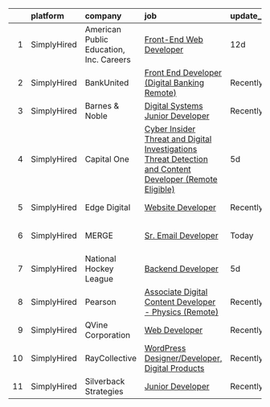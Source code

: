 

|    | platform    | company                                 | job                                                                                                                                                                                                                    | update_time   | location                      |
|---:|:------------|:----------------------------------------|:-----------------------------------------------------------------------------------------------------------------------------------------------------------------------------------------------------------------------|:--------------|:------------------------------|
|  1 | SimplyHired | American Public Education, Inc. Careers | [Front-End Web Developer](https://www.simplyhired.com/job/b2GK5lGnb4w_kJNhy7q5wZNeGUQNRQM83ls9BEI584iTzw1AoZLIcQ?q=digital+developer)                                                                                  | 12d           | Remote                        |
|  2 | SimplyHired | BankUnited                              | [Front End Developer (Digital Banking Remote)](https://www.simplyhired.com/job/U9OmdPmEgIcvZatbiNCQKnkcqsy1pRx19lrxMcmh9pXJWHapI0mnkA?q=digital+developer)                                                             | Recently      | Miami Lakes, FL               |
|  3 | SimplyHired | Barnes & Noble                          | [Digital Systems Junior Developer](https://www.simplyhired.com/job/KvAb9HIGu0f_Vm2ioRW4UuHqgl73IzZ973Ls-27UmLq2ne11wFtpTw?q=digital+developer)                                                                         | Recently      | New York, NY                  |
|  4 | SimplyHired | Capital One                             | [Cyber Insider Threat and Digital Investigations Threat Detection and Content Developer (Remote Eligible)](https://www.simplyhired.com/job/bOpv6j54TvCR71GlDbffYpKLvhFPIHS3Tm-_bjmgpPYX_7x7hrK91g?q=digital+developer) | 5d            | McLean, VA                    |
|  5 | SimplyHired | Edge Digital                            | [Website Developer](https://www.simplyhired.com/job/LE7weGL5Cno9zNcjmZptmPN7ER-WGNW88kWDrSQUcrVD6RMCCa4HQg?q=digital+developer)                                                                                        | Recently      | North Carolina                |
|  6 | SimplyHired | MERGE                                   | [Sr. Email Developer](https://www.simplyhired.com/job/4RCMkq-dcr94otaW4GQLzJOKn3mWI5kqEciB_P-ssDpN-mt0eUPodQ?q=digital+developer)                                                                                      | Today         | Miami, FL +4 locations        |
|  7 | SimplyHired | National Hockey League                  | [Backend Developer](https://www.simplyhired.com/job/7J2YT1tPMPRymz7YFalCtMO9f6vsOsoJEVwmfFmgnxN-55-z4Py0pA?q=digital+developer)                                                                                        | 5d            | New York, NY                  |
|  8 | SimplyHired | Pearson                                 | [Associate Digital Content Developer - Physics (Remote)](https://www.simplyhired.com/job/X8J8OHDGUBX5_lNAPuTUk_C_XQTUy8RYNBvasMXVwHf85Giteph9Ww?q=digital+developer)                                                   | Recently      | Tallahassee, FL +51 locations |
|  9 | SimplyHired | QVine Corporation                       | [Web Developer](https://www.simplyhired.com/job/CWCDrexbXKsdOtAfU8hodOw6KAp0z5jK6KTr2xOtcwxsoKmw1Q26rQ?q=digital+developer)                                                                                            | Recently      | Washington, VA                |
| 10 | SimplyHired | RayCollective                           | [WordPress Designer/Developer, Digital Products](https://www.simplyhired.com/job/cR69Oovezfol_FYYhTfGaTrHcCiuElrm2Jbb0hV8-CsrnRet-0D1qw?q=digital+developer)                                                           | Recently      | Cumming, GA                   |
| 11 | SimplyHired | Silverback Strategies                   | [Junior Developer](https://www.simplyhired.com/job/pT9TDf9HrI_Qg0Vc9wd2hKYESPoJh8WCLH0uy3543lFj1H5fKINvxw?q=digital+developer)                                                                                         | Recently      | Remote                        |